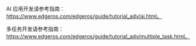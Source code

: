 AI 应用开发请参考指南：https://www.edgeros.com/edgeros/guide/tutorial_adv/ai.html。

多任务开发请参考指南：https://www.edgeros.com/edgeros/guide/tutorial_adv/multiple_task.html。

